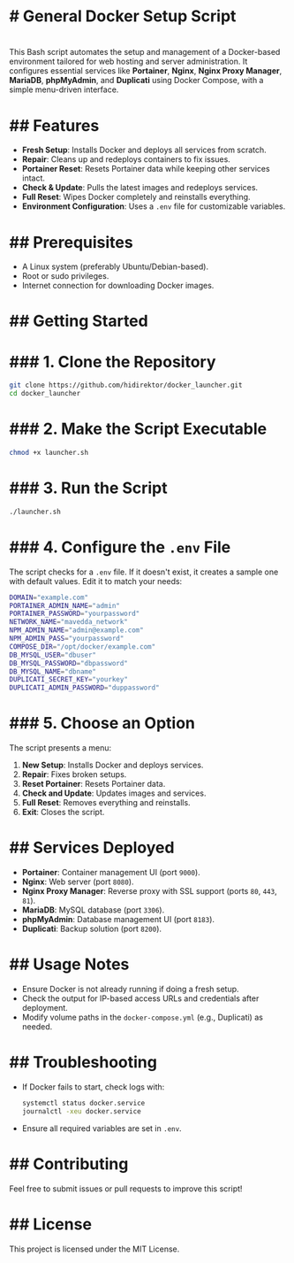 # # General Docker Setup Script
#
This Bash script automates the setup and management of a Docker-based environment tailored for web hosting and server administration. It configures essential services like **Portainer**, **Nginx**, **Nginx Proxy Manager**, **MariaDB**, **phpMyAdmin**, and **Duplicati** using Docker Compose, with a simple menu-driven interface.
#
# ## Features
 - **Fresh Setup**: Installs Docker and deploys all services from scratch.
 - **Repair**: Cleans up and redeploys containers to fix issues.
 - **Portainer Reset**: Resets Portainer data while keeping other services intact.
 - **Check & Update**: Pulls the latest images and redeploys services.
 - **Full Reset**: Wipes Docker completely and reinstalls everything.
 - **Environment Configuration**: Uses a `.env` file for customizable variables.
#
# ## Prerequisites
 - A Linux system (preferably Ubuntu/Debian-based).
 - Root or sudo privileges.
 - Internet connection for downloading Docker images.
#
# ## Getting Started
#
# ### 1. Clone the Repository
 ```bash
 git clone https://github.com/hidirektor/docker_launcher.git
 cd docker_launcher
 ```
#
# ### 2. Make the Script Executable
 ```bash
 chmod +x launcher.sh
 ```
#
# ### 3. Run the Script
 ```bash
 ./launcher.sh
 ```
#
# ### 4. Configure the `.env` File
 The script checks for a `.env` file. If it doesn't exist, it creates a sample one with default values. Edit it to match your needs:
 ```bash
 DOMAIN="example.com"
 PORTAINER_ADMIN_NAME="admin"
 PORTAINER_PASSWORD="yourpassword"
 NETWORK_NAME="mavedda_network"
 NPM_ADMIN_NAME="admin@example.com"
 NPM_ADMIN_PASS="yourpassword"
 COMPOSE_DIR="/opt/docker/example.com"
 DB_MYSQL_USER="dbuser"
 DB_MYSQL_PASSWORD="dbpassword"
 DB_MYSQL_NAME="dbname"
 DUPLICATI_SECRET_KEY="yourkey"
 DUPLICATI_ADMIN_PASSWORD="duppassword"
 ```
#
# ### 5. Choose an Option
 The script presents a menu:
 1. **New Setup**: Installs Docker and deploys services.
 2. **Repair**: Fixes broken setups.
 3. **Reset Portainer**: Resets Portainer data.
 4. **Check and Update**: Updates images and services.
 5. **Full Reset**: Removes everything and reinstalls.
 6. **Exit**: Closes the script.
#
# ## Services Deployed
 - **Portainer**: Container management UI (port `9000`).
 - **Nginx**: Web server (port `8080`).
 - **Nginx Proxy Manager**: Reverse proxy with SSL support (ports `80`, `443`, `81`).
 - **MariaDB**: MySQL database (port `3306`).
 - **phpMyAdmin**: Database management UI (port `8183`).
 - **Duplicati**: Backup solution (port `8200`).
#
# ## Usage Notes
 - Ensure Docker is not already running if doing a fresh setup.
 - Check the output for IP-based access URLs and credentials after deployment.
 - Modify volume paths in the `docker-compose.yml` (e.g., Duplicati) as needed.
#
# ## Troubleshooting
 - If Docker fails to start, check logs with:
   ```bash
   systemctl status docker.service
   journalctl -xeu docker.service
   ```
 - Ensure all required variables are set in `.env`.
#
# ## Contributing
 Feel free to submit issues or pull requests to improve this script!
#
# ## License
 This project is licensed under the MIT License.
